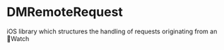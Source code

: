 DMRemoteRequest
===============

iOS library which structures the handling of requests originating from an Watch

